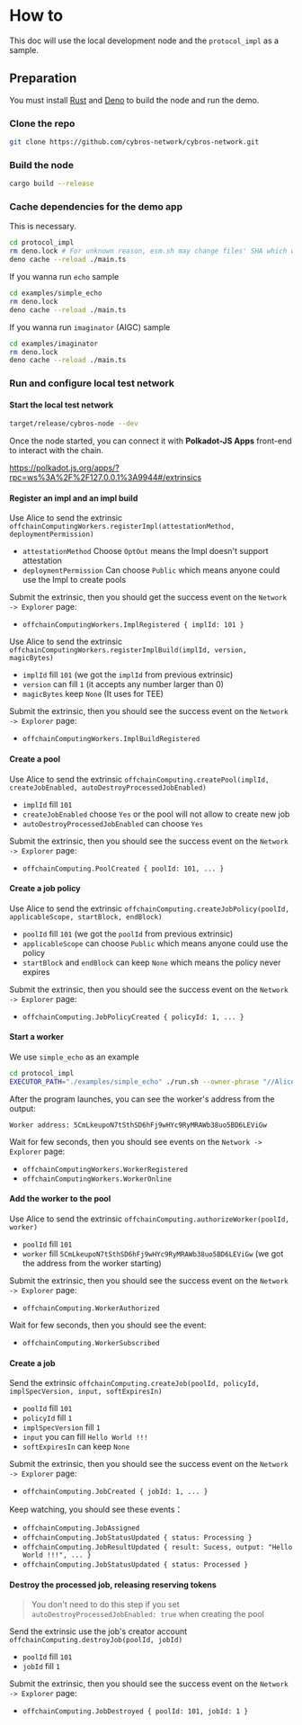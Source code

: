 How to
====

This doc will use the local development node and the `protocol_impl` as a sample.

## Preparation

You must install [Rust](https://rustup.rs/) and [Deno](https://github.com/denoland/deno#install) to build the node and run the demo.

### Clone the repo

```sh
git clone https://github.com/cybros-network/cybros-network.git
```

### Build the node

```sh
cargo build --release
```

### Cache dependencies for the demo app

This is necessary.

```bash
cd protocol_impl
rm deno.lock # For unknown reason, esm.sh may change files' SHA which will break Deno's security check
deno cache --reload ./main.ts
```

If you wanna run `echo` sample

```bash
cd examples/simple_echo
rm deno.lock
deno cache --reload ./main.ts
```

If you wanna run `imaginator` (AIGC) sample

```bash
cd examples/imaginator
rm deno.lock
deno cache --reload ./main.ts
```

### Run and configure local test network

#### Start the local test network

```bash
target/release/cybros-node --dev
```

Once the node started, you can connect it with **Polkadot-JS Apps** front-end
to interact with the chain.

https://polkadot.js.org/apps/?rpc=ws%3A%2F%2F127.0.0.1%3A9944#/extrinsics

#### Register an impl and an impl build

Use Alice to send the extrinsic
`offchainComputingWorkers.registerImpl(attestationMethod, deploymentPermission)`
- `attestationMethod` Choose `OptOut` means the Impl doesn't support attestation
- `deploymentPermission` Can choose `Public` which means anyone could use the Impl to create pools

Submit the extrinsic,
then you should get the success event on the `Network -> Explorer` page:
- `offchainComputingWorkers.ImplRegistered { implId: 101 }`

Use Alice to send the extrinsic
`offchainComputingWorkers.registerImplBuild(implId, version, magicBytes)`
- `implId` fill `101` (we got the `implId` from previous extrinsic)
- `version` can fill `1` (it accepts any number larger than 0)
- `magicBytes` keep `None` (It uses for TEE)

Submit the extrinsic,
then you should see the success event on the `Network -> Explorer` page:
- `offchainComputingWorkers.ImplBuildRegistered`

#### Create a pool

Use Alice to send the extrinsic
`offchainComputing.createPool(implId, createJobEnabled, autoDestroyProcessedJobEnabled)`
- `implId` fill `101`
- `createJobEnabled` choose `Yes` or the pool will not allow to create new job
- `autoDestroyProcessedJobEnabled` can choose `Yes`

Submit the extrinsic,
then you should see the success event on the `Network -> Explorer` page:
- `offchainComputing.PoolCreated { poolId: 101, ... }`

#### Create a job policy

Use Alice to send the extrinsic
`offchainComputing.createJobPolicy(poolId, applicableScope, startBlock, endBlock)`
- `poolId` fill `101` (we got the `poolId` from previous extrinsic)
- `applicableScope` can choose `Public` which means anyone could use the policy
- `startBlock` and `endBlock` can keep `None` which means the policy never expires

Submit the extrinsic,
then you should see the success event on the `Network -> Explorer` page:
- `offchainComputing.JobPolicyCreated { policyId: 1, ... }`

#### Start a worker

We use `simple_echo` as an example

```bash
cd protocol_impl
EXECUTOR_PATH="./examples/simple_echo" ./run.sh --owner-phrase "//Alice" --subscribe-pool 101 --impl 101 --rpcUrl ws://127.0.0.1:9944
```

After the program launches, you can see the worker's address from the output:

```
Worker address: 5CmLkeupoN7tSthSD6hFj9wHYc9RyMRAWb38uo5BD6LEViGw
```

Wait for few seconds,
then you should see events on the `Network -> Explorer` page:
- `offchainComputingWorkers.WorkerRegistered`
- `offchainComputingWorkers.WorkerOnline`

#### Add the worker to the pool

Use Alice to send the extrinsic `offchainComputing.authorizeWorker(poolId, worker)`
- `poolId` fill `101`
- `worker` fill `5CmLkeupoN7tSthSD6hFj9wHYc9RyMRAWb38uo5BD6LEViGw` (we got the address from the worker starting)

Submit the extrinsic,
then you should see the success event on the `Network -> Explorer` page:
- `offchainComputing.WorkerAuthorized`

Wait for few seconds,
then you should see the event:
- `offchainComputing.WorkerSubscribed`

#### Create a job

Send the extrinsic `offchainComputing.createJob(poolId, policyId, implSpecVersion, input, softExpiresIn)`
- `poolId` fill `101`
- `policyId` fill `1`
- `implSpecVersion` fill `1`
- `input` you can fill `Hello World !!!`
- `softExpiresIn` can keep `None`

Submit the extrinsic,
then you should see the success event on the `Network -> Explorer` page:
- `offchainComputing.JobCreated { jobId: 1, ... }`

Keep watching, you should see these events：
- `offchainComputing.JobAssigned`
- `offchainComputing.JobStatusUpdated { status: Processing }`
- `offchainComputing.JobResultUpdated { result: Sucess, output: "Hello World !!!", ... }`
- `offchainComputing.JobStatusUpdated { status: Processed }`

#### Destroy the processed job, releasing reserving tokens

> You don't need to do this step if you set `autoDestroyProcessedJobEnabled: true` when creating the pool

Send the extrinsic use the job's creator account `offchainComputing.destroyJob(poolId, jobId)`
- `poolId` fill `101`
- `jobId` fill `1`

Submit the extrinsic,
then you should see the success event on the `Network -> Explorer` page:
- `offchainComputing.JobDestroyed { poolId: 101, jobId: 1 }`
